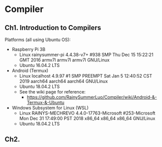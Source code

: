 # Compiler
## Ch1. Introduction to Compilers
Platforms (all using Ubuntu OS): 
- Raspberry Pi 3B <br/>
  - Linux rainysummer-pi 4.4.38-v7+ #938 SMP Thu Dec 15 15:22:21 GMT 2016 armv7l armv7l armv7l GNU/Linux
  - Ubuntu 16.04.2 LTS
- Android (Termux)<br/>
  - Linux localhost 4.9.97 #1 SMP PREEMPT Sat Jan 5 12:40:52 CST 2019 aarch64 aarch64 aarch64 GNU/Linux
  - Ubuntu 18.04.2 LTS 
  - See the wiki page for reference: <br/>
    - https://github.com/RainySummerLuo/Compiler/wiki/Android-&-Termux-&-Ubuntu
- Windows Subsystem for Linux (WSL)
  - Linux RAINYS-MECHREVO 4.4.0-17763-Microsoft #253-Microsoft Mon Dec 31 17:49:00 PST 2018 x86_64 x86_64 x86_64 GNU/Linux
  - Ubuntu 18.04.2 LTS
  
## Ch2. 

